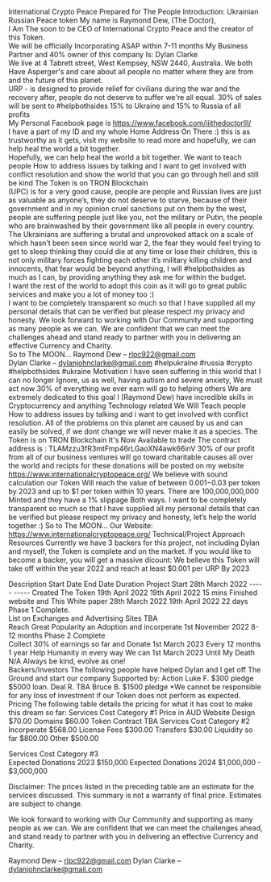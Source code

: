 International Crypto Peace
Prepared for The People
Introduction:
Ukrainian Russian Peace token
My name is Raymond Dew, (The Doctor),   
I Am The soon to be CEO of International Crypto Peace and the creator of this Token.  
We will be officially Incorporating ASAP within 7-11 months 
My Business Partner and 40% owner of this company Is: Dylan Clarke  
We live at 4 Tabrett street, West Kempsey, NSW 2440, Australia. We both Have Asperger's and care about all people no matter where they are from and the future of this planet.  
URP - is designed to provide relief for civilians during the war and the recovery after, people do not deserve to suffer we're all equal.  30% of sales will be sent to #helpbothsides 15% to Ukraine and 15% to Russia of all profits  
My Personal Facebook page is https://www.facebook.com/iiithedoctorlll/   
I have a part of my ID and my whole Home Address On There :) this is as trustworthy as it gets, visit my website to read more and hopefully, we can help heal the world a bit together.  
Hopefully, we can help heal the world a bit together. We want to teach people How to address issues by talking and I want to get involved with conflict resolution and show the world that you can go through hell and still be kind 
The Token is on TRON Blockchain  
(UPC) is for a very good cause, people are people and Russian lives are just as valuable as anyone’s, they do not deserve to starve, because of their government and in my opinion cruel sanctions put on them by the west, people are suffering people just like you, not the military or Putin, the people who are brainwashed by their government like all people in every country. 
The Ukrainians are suffering a brutal and unprovoked attack on a scale of which hasn’t been seen since world war 2, the fear they would feel trying to get to sleep thinking they could die at any time or lose their children, this is not only military forces fighting each other it’s military killing children and innocents, that fear would be beyond anything, I will #helpbothsides as much as I can, by providing anything they ask me for within the budget.  
I  want the rest of the world to adopt this coin as it will go to great public services and make you a lot of money too :)  
I want to be completely transparent so much so that I have supplied all my personal details that can be verified but please respect my privacy and honesty. 
We look forward to working with Our Community and supporting as many people as we can. We are confident that we can meet the challenges ahead and stand ready to partner with you in delivering an effective Currency and Charity.  
So to The MOON… 
Raymond Dew – rlpc922@gmail.com  
Dylan Clarke – dylanjohnclarke@gmail.com 
#helpukraine #russia #crypto #helpbothsides #ukraine
Motivation
I have seen suffering in this world that I can no longer Ignore, us as well, having autism and severe anxiety, We must act now
30% of everything we ever earn will go to helping others
We are extremely dedicated to this goal
I (Raymond Dew) have incredible skills in Cryptocurrency and anything Technology related
We Will Teach people How to address issues by talking and i want to get involved with conflict resolution. All of the problems on this planet are caused by us and can easily be solved, if we dont change we will never make it as a species.
The Token is on TRON Blockchain
It's Now Available to trade The contract address is : 
TLAMzzu3fR3mtFmp46rLGaoXN4awk66inV
30% of our profit from all of our business ventures will go toward charitable causes all over the world and recipts for these donations will be posted on my website https://www.internationalcryptopeace.org/
We believe with sound calculation our Token Will reach the value of between $0.001-$0.03 per token by 2023 and up to $1 per token within 10 years.
There are 100,000,000,000 Minted and they have a 1% slippage Both ways.
I want to be completely transparent so much so that I have supplied all my personal details that can be verified but please respect my privacy and honesty, let’s help the world together :)
So to The MOON…
Our Website:
https://www.internationalcryptopeace.org/
Technical/Project Approach
Resources
Currently we have 3 backers for this project, not including Dylan and myself, the Token is complete and on the market.
If you would like to become a backer, you will get a massive dicount:
We believe this Token will take off within the year 2022 and reach at least $0.001 per URP By 2023

Description	Start Date	End Date	Duration
Project Start	28th March  2022	-----	-----
Created The Token	19th April  2022	19th April  2022	15 mins
Finished website and This White paper	28th March  2022	19th April  2022	22 days
Phase 1 Complete.			
List on Exchanges and Advertising Sites	TBA		
Reach Great Popularity an Adoption and incorperate		1st November 2022	8-12 months
Phase 2 Complete			
Collect 30% of earnings so far and Donate	1st March 2023	Every 12 months	1 year
Help Humanity in every way We can	1st March 2023	Until My Death	N/A
Always be kind, evolve as one!			
Backers/Investors
The following people have helped Dylan and I get off The Ground and start our company 
Supported by:	Action
Luke F.	$300 pledge $5000 loan.
Deal R.	TBA
Bruce B.	$1500 pledge
*We cannot be responsible for any loss of investment if our Token does not perform as expected. 
Pricing
The following table details the pricing for what it has cost to make this dream so far:
Services Cost Category #1	Price in AUD
Website Design	$70.00
Domains	$60.00
Token Contract	TBA
Services Cost Category #2	
Incorperate	$568.00
License Fees	$300.00
Transfers	$30.00
Liquidity so far	$800.00
Other	$500.00
	
	
Services Cost Category #3	
Expected Donations 2023	$150,000
Expected Donations 2024	$1,000,000 - $3,000,000
	
Disclaimer: The prices listed in the preceding table are an estimate for the services discussed. This summary is not a warranty of final price. Estimates are subject to change.

We look forward to working with Our Community and supporting as many people as we can. We are confident that we can meet the challenges ahead, and stand ready to partner with you in delivering an effective Currency and Charity.

Raymond Dew – rlpc922@gmail.com
Dylan Clarke – dylanjohnclarke@gmail.com
